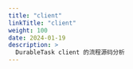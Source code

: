 ```yaml
---
title: "client"
linkTitle: "client"
weight: 100
date: 2024-01-19
description: >
  DurableTask client 的流程源码分析
---
```




